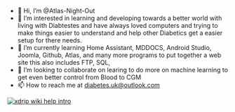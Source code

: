 - 👋 Hi, I’m @Atlas-Night-Out
- 👀 I’m interested in learning and developing towards a better world with living with Diabtestes and have always loved computers
and trying to make things easier to understand and help other Diabetics get a easier setup for there needs.
- 🌱 I’m currently learning Home Assistant, MDDOCS, Android Studio, Joomla, Github, Atlas, and many more programs to put together a web site this also includes FTP, SQL, 
- 💞️ I’m looking to collaborate on learing to do more on machine learning to get even better control from Blood to CGM 
- 📫 How to reach me at diabetes.uk@outlook.com
<a href="https://www.youtube.com/watch?v=MFsbm45b6YY" target="_blank">
  <img width="auto" height="auto" border="0" align="center"  src="/img/xdrip intro wiki help_video.jpg" title="xdrip wiki help intro"/>
</a>
<!---
Atlas-Night-Out/Atlas-Night-Out is a ✨ special ✨ repository because its `README.md` (this file) appears on your GitHub profile.
You can click the Preview link to take a look at your changes.
--->
